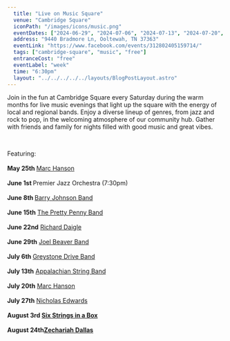 ```yaml
---
  title: "Live on Music Square"
  venue: "Cambridge Square"
  iconPath: "/images/icons/music.png"
  eventDates: ["2024-06-29", "2024-07-06", "2024-07-13", "2024-07-20", "2024-07-27", "2024-08-03", "2024-08-24"]
  address: "9440 Bradmore Ln, Ooltewah, TN 37363"
  eventLink: "https://www.facebook.com/events/312802405159714/"
  tags: ["cambridge-square", "music", "free"]
  entranceCost: "free"
  eventLabel: "week"
  time: "6:30pm"
  layout: "../../../../../layouts/BlogPostLayout.astro"
---
```


Join in the fun at Cambridge Square every Saturday during the warm months for live music evenings that light up the square with the energy of local and regional bands. Enjoy a diverse lineup of genres, from jazz and rock to pop, in the welcoming atmosphere of our community hub. Gather with friends and family for nights filled with good music and great vibes. 

<br>

Featuring:
<br></br>
<b class="2024-05-25">May 25th </b>[Marc Hanson](https://www.facebook.com/MarcHansonMusic/)
<br></br>
<b class="2024-06-01">June 1st </b>Premier Jazz Orchestra (7:30pm)
<br></br>
<b class="2024-06-08">June 8th </b>[Barry Johnson Band](https://www.barryjohnsonmusic.com/)
<br></br>
<b class="2024-06-15">June 15th</b> [The Pretty Penny Band](https://www.facebook.com/theprettypennyband/) 
<br></br>
<b class="2024-06-22">June 22nd</b> [Richard Daigle](https://richarddaigle.com/) 
<br></br>
<b class="2024-06-29">June 29th</b> [Joel Beaver Band](https://www.joelbeaver.com/)
<br></br>
<b class="2024-07-06">July 6th </b>[Greystone Drive Band](https://www.facebook.com/TheGreystoneDriveBand/)
<br></br>
<b class="2024-07-13">July 13th</b> [Appalachian String Band](https://www.facebook.com/AppStringBand/)
<br></br>
<b class="2024-07-20">July 20th</b> [Marc Hanson](https://www.facebook.com/MarcHansonMusic/)
<br></br>
<b class="2024-07-27">July 27th</b> [Nicholas Edwards](https://www.facebook.com/therealnickedwardsbgt/)
<br></br>
<b class="2024-08-03">August 3rd<b> [Six Strings in a Box](https://www.facebook.com/p/Six-Strings-A-Box-100063469031414/)
<br></br>
<b class="2024-08-24">August 24th</b>[Zechariah Dallas](https://www.zechdallas.com/)


<script is:inline>
  let pathSplit = window.location.pathname.split("/");
  let elId = pathSplit[pathSplit.length - 2];
  let els = document.getElementsByClassName(elId);

  Array.from(els).forEach((el) => el.classList.add("highlighted-date"));
</script>





